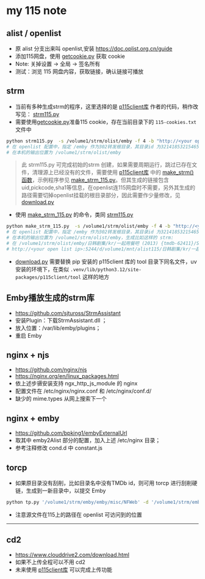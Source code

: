 # my 115 note


## alist / openlist
* 原 alist 分支出来叫 openlist,安装  https://doc.oplist.org.cn/guide
* 添加115网盘，使用 [getcookie.py](https://gist.github.com/ChenyangGao/d26a592a0aeb13465511c885d5c7ad61) 获取 cookie
* Note: 关掉设置 -> 全局 -> 签名所有
* 测试：浏览 115 网盘内容，获取链接，确认链接可播放


## strm
* 当前有多种生成strm的程序，这里选择的是 [p115client库](https://github.com/ChenyangGao/p115client) 作者的代码，稍作改写见： [strm115.py](strm115.py) 
* 需要使用[getcookie.py](https://gist.github.com/ChenyangGao/d26a592a0aeb13465511c885d5c7ad61)准备115 cookie，存在当前目录下的 `115-cookies.txt` 文件中
```sh
python strm115.py  -s /volume1/strm/olist/emby -f 4 -b "http://<your open list ip>:5244/d/volume1/mnt/alist115/" -bp "emby"  3214185321546576924
# 在 openlist 配置中，指定 /emby 作为302转发根目录，其目录id 为3214185321546576924， 并设其挂载路径为 /volume1/mnt/alist115/
# 在本机的输出位置为 /volume1/strm/olist/emby
```
>  此 strm115.py 可完成初始的strm 创建，如果需要周期运行，跳过已存在文件，清理源上已经没有的文件，需要使用 [p115client库](https://github.com/ChenyangGao/p115client) 中的 [make_strm()函数](https://p115client.readthedocs.io/en/latest/reference/tool/download.html#p115client.tool.download.make_strm)，示例程序参见 [make_strm_115.py](make_strm_115.py)。但其生成的链接包含uid,pickcode,sha1等信息，在openlist连115网盘时不需要，另外其生成的路径需要切掉openlist挂载的根目录部分，因此需要作少量修改，见[download.py](download.py)

* 使用 [make_strm_115.py](make_strm_115.py) 的命令，类同 [strm115.py](strm115.py) 
```sh
python make_strm_115.py  -s /volume1/strm/olist/emby -f 4 -b "http://<your open list ip>:5244/d/volume1/mnt/alist115/" -bp "emby"  3214185321546576924
# 在 openlist 配置中，指定 /emby 作为302转发根目录，其目录id 为3214185321546576924， 并设其挂载路径为 /volume1/mnt/alist115/
# 在本机的输出位置为 /volume1/strm/olist/emby，生成比如这样的 strm:
# 在 /volume1/strm/olist/emby/日韩剧集/kr/一起用餐吧 (2013) {tmdb-62411}/S01 位置，文件名为 Let's Eat (2013) S01E01  - 1080p.H264.AAC_CMCTV.strm，内容为：
# http://<your open list ip>:5244/d/volume1/mnt/alist115/日韩剧集/kr/一起用餐吧%20(2013)%20{tmdb-62411}/S01/Let's%20Eat%20(2013)%20S01E01%20%20-%201080p.H264.AAC_CMCTV.mkv
```
* [download.py](download.py) 需要替换 pip 安装的 p115client 库的 tool 目录下同名文件，uv 安装的环境下，在类似 `.venv/lib/python3.12/site-packages/p115client/tool` 这样的地方


## Emby播放生成的strm库
* https://github.com/sjtuross/StrmAssistant
* 安装Plugin：下载StrmAssistant.dll ；
* 放入位置：/var/lib/emby/plugins；
* 重启 Emby


## nginx + njs
* https://github.com/nginx/njs
* https://nginx.org/en/linux_packages.html
* 依上述步䯅安装支持  ngx_http_js_module 的 nginx
* 配置文件在 /etc/nginx/nginx.conf 和 /etc/nginx/conf.d/
* 缺少的 mime.types 从网上搜索下一个


## nginx + emby
* https://github.com/bpking1/embyExternalUrl
* 取其中 emby2Alist 部分的配置，加入上述 /etc/nginx 目录；
* 参考注释修改 cond.d 中 constant.js 

## torcp
* 如果原目录没有刮削，比如目录名中没有TMDb id，则可用 torcp 进行刮削硬链，生成到一新目录中，以提交 Emby

```sh
python tp.py '/volume1/strm/emby/emby/misc/NFWeb' -d '/volume1/strm/emby/ln2misc' --tmdb-api-key='your tmdb api key' --emby-bracket --tmdb-origin-name --sep-area5 
```
* 注意源文件在115上的路径在 openlist 可访问到的位置


----

## cd2
* https://www.clouddrive2.com/download.html
* 如果不上传全程可以不用 cd2
* 未来使用 [p115client库](https://github.com/ChenyangGao/p115client) 可以完成上传功能

